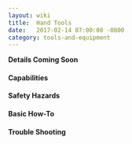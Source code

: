 ```yaml
---
layout: wiki
title:  Hand Tools
date:   2017-02-14 07:00:00 -0800
category: tools-and-equipment
---
```


**Details Coming Soon**

#### Capabilities

#### Safety Hazards

#### Basic How-To

#### Trouble Shooting
